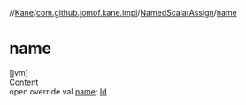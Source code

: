 //[Kane](../../index.md)/[com.github.jomof.kane.impl](../index.md)/[NamedScalarAssign](index.md)/[name](name.md)



# name  
[jvm]  
Content  
open override val [name](name.md): [Id](../index.md#%5Bcom.github.jomof.kane.impl%2FId%2F%2F%2FPointingToDeclaration%2F%5D%2FClasslikes%2F-533753023)  




